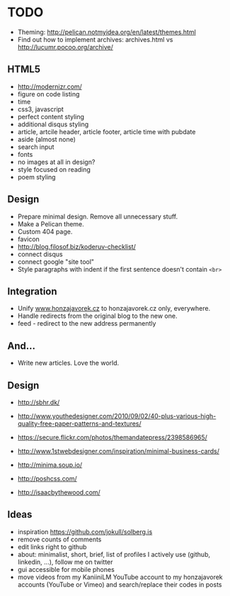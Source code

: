 # TODO

- Theming: http://pelican.notmyidea.org/en/latest/themes.html
- Find out how to implement archives: archives.html vs http://lucumr.pocoo.org/archive/

## HTML5
- http://modernizr.com/
- figure on code listing
- time
- css3, javascript
- perfect content styling
- additional disqus styling
- article, artcile header, article footer, article time with pubdate
- aside (almost none)
- search input
- fonts
- no images at all in design?
- style focused on reading
- poem styling

## Design
- Prepare minimal design. Remove all unnecessary stuff.
- Make a Pelican theme.
- Custom 404 page.
- favicon
- http://blog.filosof.biz/koderuv-checklist/
- connect disqus
- connect google "site tool"
- Style paragraphs with indent if the first sentence doesn't contain `<br>`

## Integration
- Unify www.honzajavorek.cz to honzajavorek.cz only, everywhere.
- Handle redirects from the original blog to the new one.
- feed - redirect to the new address permanently

## And...
- Write new articles. Love the world.

## Design

- http://sbhr.dk/
- http://www.youthedesigner.com/2010/09/02/40-plus-various-high-quality-free-paper-patterns-and-textures/
- https://secure.flickr.com/photos/themandatepress/2398586965/
- http://www.1stwebdesigner.com/inspiration/minimal-business-cards/

- http://minima.soup.io/
- http://poshcss.com/
- http://isaacbythewood.com/

## Ideas

- inspiration https://github.com/jokull/solberg.is
- remove counts of comments
- edit links right to github
- about: minimalist, short, brief, list of profiles I actively use (github, linkedin, ...), follow me on twitter
- gui accessible for mobile phones
- move videos from my KaniiniLM YouTube account to my honzajavorek accounts (YouTube or Vimeo) and search/replace their codes in posts

[pandoc]: http://johnmacfarlane.net/pandoc/